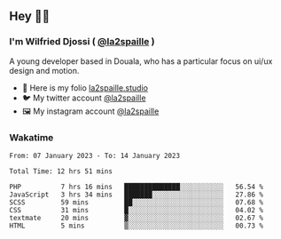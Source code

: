 ## Hey 👋🏾
### I'm Wilfried Djossi ( <a href="https://twitter.com/la2spaille/" target="_blank">@la2spaille</a> )
A young developer based in Douala, who has a particular focus on ui/ux design and motion.

- 🎨 Here is my folio [la2spaille.studio](https://la2spaille.studio/)
- 🐦 My twitter account [@la2spaille](https://twitter.com/la2spaille/)
- 🖼 My instagram account [@la2spaille](https://www.instagram.com/la2spaille/)

### Wakatime
<!--START_SECTION:waka-->

```text
From: 07 January 2023 - To: 14 January 2023

Total Time: 12 hrs 51 mins

PHP          7 hrs 16 mins   ██████████████░░░░░░░░░░░   56.54 %
JavaScript   3 hrs 34 mins   ███████░░░░░░░░░░░░░░░░░░   27.86 %
SCSS         59 mins         ██░░░░░░░░░░░░░░░░░░░░░░░   07.68 %
CSS          31 mins         █░░░░░░░░░░░░░░░░░░░░░░░░   04.02 %
textmate     20 mins         ▓░░░░░░░░░░░░░░░░░░░░░░░░   02.67 %
HTML         5 mins          ▒░░░░░░░░░░░░░░░░░░░░░░░░   00.73 %
```

<!--END_SECTION:waka-->
<!--
**la2spaille/la2spaille** is a ✨ _special_ ✨ repository because its `README.md` (this file) appears on your GitHub profile.

Here are some ideas to get you started:

- 🔭 I’m currently working on ...
- 🌱 I’m currently learning ...
- 👯 I’m looking to collaborate on ...
- 🤔 I’m looking for help with ...
- 💬 Ask me about ...
- 📫 How to reach me: ...
- 😄 Pronouns: ...
- ⚡ Fun fact: ...
-->
